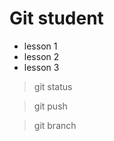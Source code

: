 # Git student
  
  - lesson 1
  - lesson 2
  - lesson 3

  >git status

  > git push

  >git branch 
